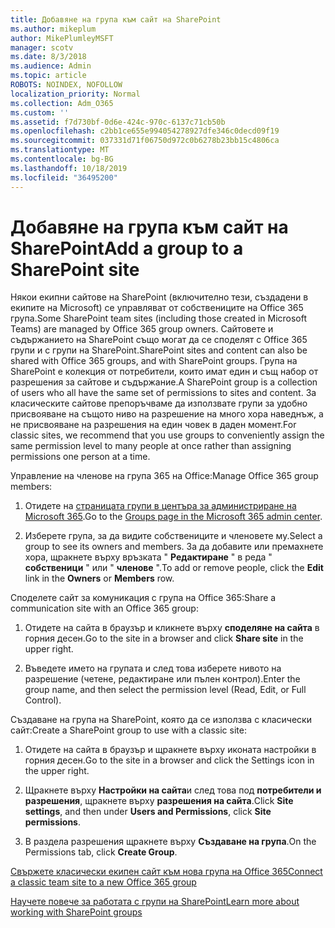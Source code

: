 ```yaml
---
title: Добавяне на група към сайт на SharePoint
ms.author: mikeplum
author: MikePlumleyMSFT
manager: scotv
ms.date: 8/3/2018
ms.audience: Admin
ms.topic: article
ROBOTS: NOINDEX, NOFOLLOW
localization_priority: Normal
ms.collection: Adm_O365
ms.custom: ''
ms.assetid: f7d730bf-0d6e-424c-970c-6137c71cb50b
ms.openlocfilehash: c2bb1ce655e994054278927dfe346c0decd09f19
ms.sourcegitcommit: 037331d71f06750d972c0b6278b23bb15c4806ca
ms.translationtype: MT
ms.contentlocale: bg-BG
ms.lasthandoff: 10/18/2019
ms.locfileid: "36495200"
---
```

# <a name="add-a-group-to-a-sharepoint-site"></a><span data-ttu-id="22a25-102">Добавяне на група към сайт на SharePoint</span><span class="sxs-lookup"><span data-stu-id="22a25-102">Add a group to a SharePoint site</span></span>

<span data-ttu-id="22a25-103">Някои екипни сайтове на SharePoint (включително тези, създадени в екипите на Microsoft) се управляват от собствениците на Office 365 група.</span><span class="sxs-lookup"><span data-stu-id="22a25-103">Some SharePoint team sites (including those created in Microsoft Teams) are managed by Office 365 group owners.</span></span> <span data-ttu-id="22a25-104">Сайтовете и съдържанието на SharePoint също могат да се споделят с Office 365 групи и с групи на SharePoint.</span><span class="sxs-lookup"><span data-stu-id="22a25-104">SharePoint sites and content can also be shared with Office 365 groups, and with SharePoint groups.</span></span> <span data-ttu-id="22a25-105">Група на SharePoint е колекция от потребители, които имат един и същ набор от разрешения за сайтове и съдържание.</span><span class="sxs-lookup"><span data-stu-id="22a25-105">A SharePoint group is a collection of users who all have the same set of permissions to sites and content.</span></span> <span data-ttu-id="22a25-106">За класическите сайтове препоръчваме да използвате групи за удобно присвояване на същото ниво на разрешение на много хора наведнъж, а не присвояване на разрешения на един човек в даден момент.</span><span class="sxs-lookup"><span data-stu-id="22a25-106">For classic sites, we recommend that you use groups to conveniently assign the same permission level to many people at once rather than assigning permissions one person at a time.</span></span>
  
<span data-ttu-id="22a25-107">Управление на членове на група 365 на Office:</span><span class="sxs-lookup"><span data-stu-id="22a25-107">Manage Office 365 group members:</span></span>
  
1. <span data-ttu-id="22a25-108">Отидете на [страницата групи в центъра за администриране на Microsoft 365](https://portal.office.com/adminportal/home#/groups).</span><span class="sxs-lookup"><span data-stu-id="22a25-108">Go to the [Groups page in the Microsoft 365 admin center](https://portal.office.com/adminportal/home#/groups).</span></span>
    
2. <span data-ttu-id="22a25-109">Изберете група, за да видите собствениците и членовете му.</span><span class="sxs-lookup"><span data-stu-id="22a25-109">Select a group to see its owners and members.</span></span> <span data-ttu-id="22a25-110">За да добавите или премахнете хора, щракнете върху връзката " **Редактиране** " в реда " **собственици** " или " **членове** ".</span><span class="sxs-lookup"><span data-stu-id="22a25-110">To add or remove people, click the **Edit** link in the **Owners** or **Members** row.</span></span> 
    
<span data-ttu-id="22a25-111">Споделете сайт за комуникация с група на Office 365:</span><span class="sxs-lookup"><span data-stu-id="22a25-111">Share a communication site with an Office 365 group:</span></span>
  
1. <span data-ttu-id="22a25-112">Отидете на сайта в браузър и кликнете върху **споделяне на сайта** в горния десен.</span><span class="sxs-lookup"><span data-stu-id="22a25-112">Go to the site in a browser and click **Share site** in the upper right.</span></span> 
    
2. <span data-ttu-id="22a25-113">Въведете името на групата и след това изберете нивото на разрешение (четене, редактиране или пълен контрол).</span><span class="sxs-lookup"><span data-stu-id="22a25-113">Enter the group name, and then select the permission level (Read, Edit, or Full Control).</span></span>
    
<span data-ttu-id="22a25-114">Създаване на група на SharePoint, която да се използва с класически сайт:</span><span class="sxs-lookup"><span data-stu-id="22a25-114">Create a SharePoint group to use with a classic site:</span></span>
  
1. <span data-ttu-id="22a25-115">Отидете на сайта в браузър и щракнете върху иконата настройки в горния десен.</span><span class="sxs-lookup"><span data-stu-id="22a25-115">Go to the site in a browser and click the Settings icon in the upper right.</span></span>
    
2. <span data-ttu-id="22a25-116">Щракнете върху **Настройки на сайта**и след това под **потребители и разрешения**, щракнете върху **разрешения на сайта**.</span><span class="sxs-lookup"><span data-stu-id="22a25-116">Click **Site settings**, and then under **Users and Permissions**, click **Site permissions**.</span></span>
    
3. <span data-ttu-id="22a25-117">В раздела разрешения щракнете върху **Създаване на група**.</span><span class="sxs-lookup"><span data-stu-id="22a25-117">On the Permissions tab, click **Create Group**.</span></span>
    
[<span data-ttu-id="22a25-118">Свържете класически екипен сайт към нова група на Office 365</span><span class="sxs-lookup"><span data-stu-id="22a25-118">Connect a classic team site to a new Office 365 group</span></span>](https://go.microsoft.com/fwlink/?linkid=2008654)
  
[<span data-ttu-id="22a25-119">Научете повече за работата с групи на SharePoint</span><span class="sxs-lookup"><span data-stu-id="22a25-119">Learn more about working with SharePoint groups</span></span>](https://go.microsoft.com/fwlink/?linkid=874658)
  

